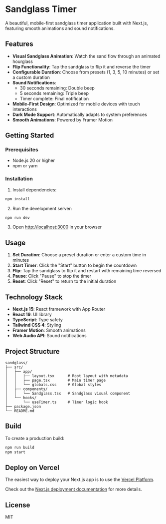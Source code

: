 # Sandglass Timer

A beautiful, mobile-first sandglass timer application built with Next.js, featuring smooth animations and sound notifications.

## Features

- **Visual Sandglass Animation**: Watch the sand flow through an animated hourglass
- **Flip Functionality**: Tap the sandglass to flip it and reverse the timer
- **Configurable Duration**: Choose from presets (1, 3, 5, 10 minutes) or set a custom duration
- **Sound Notifications**:
  - 30 seconds remaining: Double beep
  - 5 seconds remaining: Triple beep
  - Timer complete: Final notification
- **Mobile-First Design**: Optimized for mobile devices with touch interactions
- **Dark Mode Support**: Automatically adapts to system preferences
- **Smooth Animations**: Powered by Framer Motion

## Getting Started

### Prerequisites

- Node.js 20 or higher
- npm or yarn

### Installation

1. Install dependencies:
```bash
npm install
```

2. Run the development server:
```bash
npm run dev
```

3. Open [http://localhost:3000](http://localhost:3000) in your browser

## Usage

1. **Set Duration**: Choose a preset duration or enter a custom time in minutes
2. **Start Timer**: Click the "Start" button to begin the countdown
3. **Flip**: Tap the sandglass to flip it and restart with remaining time reversed
4. **Pause**: Click "Pause" to stop the timer
5. **Reset**: Click "Reset" to return to the initial duration

## Technology Stack

- **Next.js 15**: React framework with App Router
- **React 19**: UI library
- **TypeScript**: Type safety
- **Tailwind CSS 4**: Styling
- **Framer Motion**: Smooth animations
- **Web Audio API**: Sound notifications

## Project Structure

```
sandglass/
├── src/
│   ├── app/
│   │   ├── layout.tsx      # Root layout with metadata
│   │   ├── page.tsx        # Main timer page
│   │   └── globals.css     # Global styles
│   ├── components/
│   │   └── Sandglass.tsx   # Sandglass visual component
│   └── hooks/
│       └── useTimer.ts     # Timer logic hook
├── package.json
└── README.md
```

## Build

To create a production build:

```bash
npm run build
npm start
```

## Deploy on Vercel

The easiest way to deploy your Next.js app is to use the [Vercel Platform](https://vercel.com/new?utm_medium=default-template&filter=next.js&utm_source=create-next-app&utm_campaign=create-next-app-readme).

Check out the [Next.js deployment documentation](https://nextjs.org/docs/app/building-your-application/deploying) for more details.

## License

MIT

